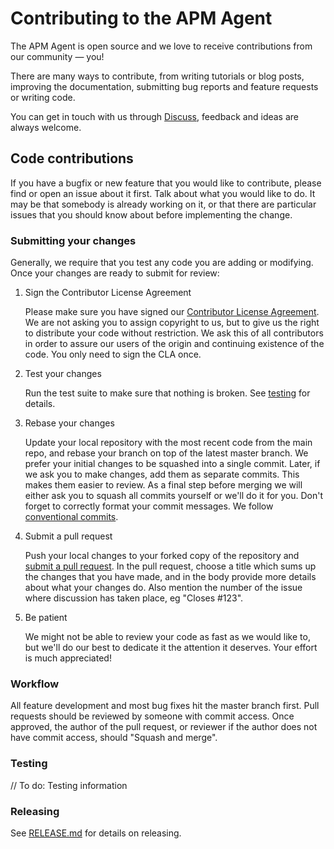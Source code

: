# Contributing to the APM Agent

The APM Agent is open source and we love to receive contributions from our community — you!

There are many ways to contribute,
from writing tutorials or blog posts,
improving the documentation,
submitting bug reports and feature requests or writing code.

You can get in touch with us through [Discuss](https://discuss.elastic.co/c/apm),
feedback and ideas are always welcome.

## Code contributions

If you have a bugfix or new feature that you would like to contribute,
please find or open an issue about it first.
Talk about what you would like to do.
It may be that somebody is already working on it,
or that there are particular issues that you should know about before implementing the change.

### Submitting your changes

Generally, we require that you test any code you are adding or modifying.
Once your changes are ready to submit for review:

1. Sign the Contributor License Agreement

    Please make sure you have signed our [Contributor License Agreement](https://www.elastic.co/contributor-agreement/).
    We are not asking you to assign copyright to us,
    but to give us the right to distribute your code without restriction.
    We ask this of all contributors in order to assure our users of the origin and continuing existence of the code.
    You only need to sign the CLA once.

2. Test your changes

    Run the test suite to make sure that nothing is broken.
    See [testing](#testing) for details.

3. Rebase your changes

    Update your local repository with the most recent code from the main repo,
    and rebase your branch on top of the latest master branch.
    We prefer your initial changes to be squashed into a single commit.
    Later,
    if we ask you to make changes,
    add them as separate commits.
    This makes them easier to review.
    As a final step before merging we will either ask you to squash all commits yourself or we'll do it for you.
    Don't forget to correctly format your commit messages.
    We follow [conventional commits](https://www.conventionalcommits.org/en/v1.0.0-beta.3/).

4. Submit a pull request

    Push your local changes to your forked copy of the repository and [submit a pull request](https://help.github.com/articles/using-pull-requests).
    In the pull request,
    choose a title which sums up the changes that you have made,
    and in the body provide more details about what your changes do.
    Also mention the number of the issue where discussion has taken place,
    eg "Closes #123".

5. Be patient

    We might not be able to review your code as fast as we would like to,
    but we'll do our best to dedicate it the attention it deserves.
    Your effort is much appreciated!

### Workflow

All feature development and most bug fixes hit the master branch first.
Pull requests should be reviewed by someone with commit access.
Once approved, the author of the pull request,
or reviewer if the author does not have commit access,
should "Squash and merge".

### Testing

// To do: Testing information

### Releasing

See [RELEASE.md](RELEASE.md) for details on releasing.
